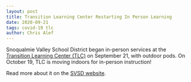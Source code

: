 ```yaml
---
layout: post
title: Transition Learning Center Restarting In Person Learning
date: 2020-09-21
tags: covid-19 tlc
author: Chris Alef
---
```

Snoqualmie Valley School District began in-person services at the [Transition Learning Center (TLC)](https://www.svsd410.org/Page/643) on September 21, with outdoor pods. On October 19, TLC is moving indoors for in-person instruction!

Read more about it on the [SVSD website](https://www.svsd410.org/site/Default.aspx?PageType=3&DomainID=4&PageID=1&ViewID=6446ee88-d30c-497e-9316-3f8874b3e108&FlexDataID=27142).
